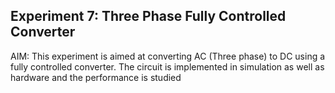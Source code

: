 ## Experiment 7: Three Phase Fully Controlled Converter

AIM: This experiment is aimed at converting AC (Three phase) to DC using a fully controlled
converter. The circuit is implemented in simulation as well as hardware and the
performance is studied

